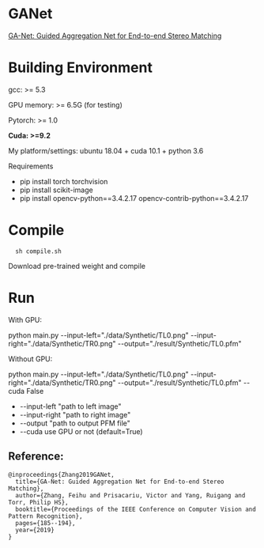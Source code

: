 # GANet

[GA-Net: Guided Aggregation Net for End-to-end Stereo Matching](https://arxiv.org/pdf/1904.06587.pdf)

# Building Environment
gcc: >= 5.3

GPU memory: >= 6.5G (for testing)

Pytorch: >= 1.0

**Cuda: >=9.2** 

My platform/settings: ubuntu 18.04 + cuda 10.1 + python 3.6

Requirements
* pip install torch torchvision
* pip install scikit-image
* pip install opencv-python\==3.4.2.17 opencv-contrib-python==3.4.2.17

# Compile

      sh compile.sh
Download pre-trained weight and compile

# Run
With GPU:

python main.py --input-left="./data/Synthetic/TL0.png" --input-right="./data/Synthetic/TR0.png" --output="./result/Synthetic/TL0.pfm"

Without GPU:

python main.py --input-left="./data/Synthetic/TL0.png" --input-right="./data/Synthetic/TR0.png" --output="./result/Synthetic/TL0.pfm" --cuda False

* -\-input-left "path to left image"
* -\-input-right "path to right image"
* -\-output "path to output PFM file"
* -\-cuda use GPU or not (default=True)


## Reference:
    @inproceedings{Zhang2019GANet,
      title={GA-Net: Guided Aggregation Net for End-to-end Stereo Matching},
      author={Zhang, Feihu and Prisacariu, Victor and Yang, Ruigang and Torr, Philip HS},
      booktitle={Proceedings of the IEEE Conference on Computer Vision and Pattern Recognition},
      pages={185--194},
      year={2019}
    }
